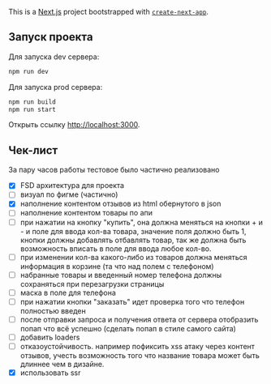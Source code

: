 This is a [Next.js](https://nextjs.org) project bootstrapped with [`create-next-app`](https://nextjs.org/docs/app/api-reference/cli/create-next-app).

## Запуск проекта

Для запуска dev сервера:

```bash
npm run dev
```
Для запуска prod сервера:

```bash
npm run build
npm run start
```

Открыть ссылку [http://localhost:3000](http://localhost:3000).

## Чек-лист
За пару часов работы тестовое было частично реализовано

- [x] FSD архитектура для проекта
- [ ] визуал по фигме (частично)
- [x] наполнение контентом отзывов из html обернутого в json
- [ ] наполнение контентом товары по апи
- [ ] при нажатии на кнопку "купить", она должна меняться на кнопки + и - и поле для ввода кол-ва товара, значение поля должно быть 1, кнопки должны добавлять отбавлять товар, так же должна быть возможность вписать в поле для ввода любое кол-во.
- [ ] при изменении кол-ва какого-либо из товаров должна меняться информация в корзине (та что над полем с телефоном)
- [ ] набранные товары и введенный номер телефона должны сохраняться при перезагрузки страницы
- [ ] маска в поле для телефона
- [ ] при нажатии кнопки "заказать" идет проверка того что телефон полностью введен
- [ ] после отправки запроса и получения ответа от сервера отобразить попап что всё успешно (сделать попап в стиле самого сайта)
- [ ] добавить loaders
- [ ] отказоустойчивость. например пофиксить xss атаку через контент отзывов, учесть возможность того что название товара может быть длиннее чем в дизайне.
- [x] использовать ssr